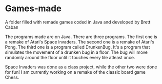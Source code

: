 # Games-made
A folder filled with remade games coded in Java and developed by Brett Caban

The programs made are on Java. There are three programs. The first one is a remake of Atari's Space Invaders. The second one is a remake of Atari's Pong. The third one is a program called DrunkenBug. It's a program that simulates the movement of a drunken bug in a floor. The bug will move randomly around the floor until it touches every tile atleast once.

Space Invaders was done as a class project, while the other two were done for fun! I am currently working on a remake of the classic board game Chess.
